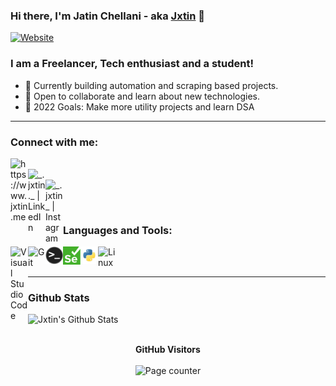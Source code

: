 ### Hi there, I'm Jatin Chellani - aka [Jxtin](https://www.jxtin.me) 👋



[![Website](https://img.shields.io/website?label=jxtin.me&style=for-the-badge&url=https%3A%2F%2Fparthshukla.netlify.app)](https://www.jxtin.me)

### I am a Freelancer, Tech enthusiast and a student!

- 🌱  Currently building automation and scraping based projects. 
- 👯 Open to collaborate and learn about new technologies.
- 🥅 2022 Goals: Make more utility projects and learn DSA

---

<!-- ### Spotify Playing 🎧 -->

### Connect with me:

[<img align="left" alt="https://www.jxtin.me" width="28px" src="https://upload.wikimedia.org/wikipedia/commons/thumb/2/2e/Antu_application-vnd.oasis.opendocument.web-template.svg/1024px-Antu_application-vnd.oasis.opendocument.web-template.svg.png" />](https://www.jxtin.me)
<br>
[<img align="left" alt="_.jxtin._ | LinkedIn" width="28px" src="https://raw.githubusercontent.com/yushi1007/yushi1007/main/images/linkedin.svg" />](https://www.linkedin.com/in/jxtin/) 
<br>
[<img align="left" alt="_.jxtin_ | Instagram" width="28px" src="https://raw.githubusercontent.com/yushi1007/yushi1007/main/images/instagram.svg" />](https://www.instagram.com/_.jxtin._/)

<br />
<br />


### Languages and Tools:



<!-- <img align="left" alt="React" width="26px" src="https://raw.githubusercontent.com/github/explore/80688e429a7d4ef2fca1e82350fe8e3517d3494d/topics/react/react.png" /> -->




<img align="left" alt="Visual Studio Code" width="28px" src="https://raw.githubusercontent.com/hussainweb/hussainweb/main/icons/vscode.png" />

<img align="left" alt="Git" width="28px" src="https://img.icons8.com/color/48/000000/git.png" />


<img align="left" alt="Terminal" width="28px" src="https://raw.githubusercontent.com/github/explore/d92924b1d925bb134e308bd29c9de6c302ed3beb/topics/terminal/terminal.png" />


<img align="left" alt="Selenium" width="28px" src="https://raw.githubusercontent.com/SeleniumHQ/heroku-selenium/6fe2098a074d48d15678c63fd93da02ed9c9c366/selenium-green.svg">

<img align="left" alt="Python" width="28px" src="https://raw.githubusercontent.com/github/explore/80688e429a7d4ef2fca1e82350fe8e3517d3494d/topics/python/python.png">

<img align="left" alt="Linux" width="28px" src="https://raw.githubusercontent.com/Thomas-George-T/Thomas-George-T/master/assets/linux-tux.svg">


<br />
<br />

---

### Github Stats

<img alt="Jxtin's Github Stats" src="https://github-readme-stats.vercel.app/api?username=jxtin&show_icons=true&count_private=true" />

<br>
 <br>
  
 <p align="center">
  <b>GitHub Visitors</b>
  <br>
  <br>
  <img alt="Page counter" src="https://profile-counter.glitch.me/jxtin/count.svg">
</p>


